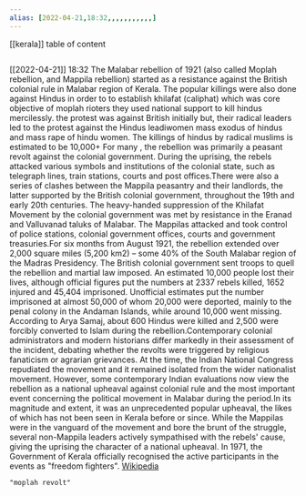 ```yaml
---
alias: [2022-04-21,18:32,,,,,,,,,,,]
---
```

[[kerala]]
table of content
```toc
```

[[2022-04-21]] 18:32
The Malabar rebellion of 1921 (also called Moplah rebellion, and Mappila rebellion) started as a resistance against the British colonial rule in Malabar region of Kerala. The popular killings were also done against Hindus in order to to establish khilafat (caliphat) which was core objective of moplah rioters they used national support to kill hindus mercilessly. the protest was against British initially but, their radical leaders led to the protest against the Hindus leadiwomen mass exodus of hindus and mass rape of hindu women. The killings of hindus by radical muslims is estimated to be 10,000+  For many , the rebellion was primarily a peasant revolt against the colonial government. During the uprising, the rebels attacked various symbols and institutions of the colonial state, such as telegraph lines, train stations, courts and post offices.There were also a series of clashes between the Mappila peasantry and their landlords, the latter supported by the British colonial government, throughout the 19th and early 20th centuries. The heavy-handed suppression of the Khilafat Movement by the colonial government was met by resistance in the Eranad and Valluvanad taluks of Malabar. The Mappilas attacked and took control of police stations, colonial government offices, courts and government treasuries.For six months from August 1921, the rebellion extended over 2,000 square miles (5,200 km2) – some 40% of the South Malabar region of the Madras Presidency. The British colonial government sent troops to quell the rebellion and martial law imposed. An estimated 10,000 people lost their lives, although official figures put the numbers at 2337 rebels killed, 1652 injured and 45,404 imprisoned. Unofficial estimates put the number imprisoned at almost 50,000 of whom 20,000 were deported, mainly to the penal colony in the Andaman Islands, while around 10,000 went missing.  According to Arya Samaj, about 600 Hindus were killed and 2,500 were forcibly converted to Islam during the rebellion.Contemporary colonial administrators and modern historians differ markedly in their assessment of the incident, debating whether the revolts were triggered by religious fanaticism or agrarian grievances. At the time, the Indian National Congress repudiated the movement and it remained isolated from the wider nationalist movement. However, some contemporary Indian evaluations now view the rebellion as a national upheaval against colonial rule and the most important event concerning the political movement in Malabar during the period.In its magnitude and extent, it was an unprecedented popular upheaval, the likes of which has not been seen in Kerala before or since. While the Mappilas were in the vanguard of the movement and bore the brunt of the struggle, several non-Mappila leaders actively sympathised with the rebels' cause, giving the uprising the character of a national upheaval. In 1971, the Government of Kerala officially recognised the active participants in the events as "freedom fighters".
[Wikipedia](https://en.wikipedia.org/wiki/Malabar%20rebellion)
```query
"moplah revolt"
```
